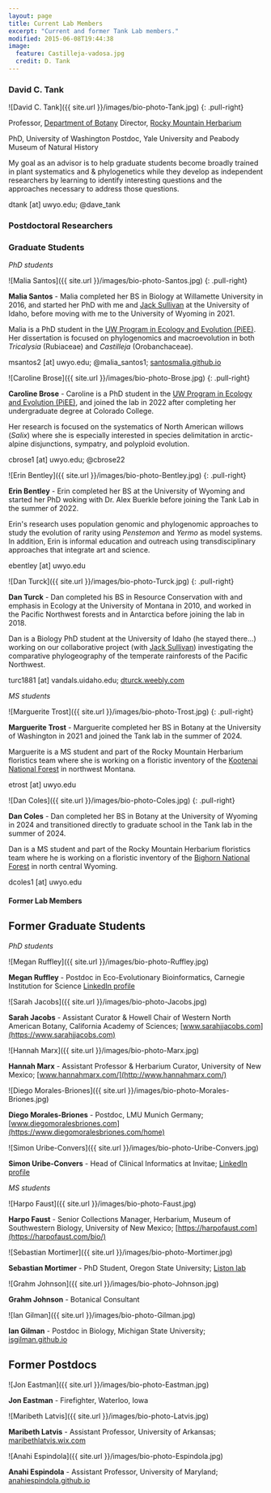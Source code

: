 ```yaml
---
layout: page
title: Current Lab Members
excerpt: "Current and former Tank Lab members."
modified: 2015-06-08T19:44:38
image:
  feature: Castilleja-vadosa.jpg
  credit: D. Tank
---
```

### David C. Tank
![David C. Tank]({{ site.url }}/images/bio-photo-Tank.jpg)
{: .pull-right}

Professor, [Department of Botany](https://www.uwyo.edu/botany/)
Director, [Rocky Mountain Herbarium](https://www.rockymountainherbarium.org)

PhD, University of Washington
Postdoc, Yale University and Peabody Museum of Natural History

My goal as an advisor is to help graduate students become broadly trained in plant systematics and & phylogenetics while they develop as independent researchers by learning to identify interesting questions and the approaches necessary to address those questions.

dtank [at] uwyo.edu; @dave_tank


### Postdoctoral Researchers
<!--
![Anahi Espindola]({{ site.url }}/images/bio-photo-Espindola.jpg)
{: .pull-right}

**Anahi Espindola** - Anahi is from Argentina, and completed her PhD at the University of Neuchatel in Switzerland where she studied comparative phylogeography of plant-pollinator interactions.

Anahi is now working on a collaborative project with [Jack Sullivan](http://www.webpages.uidaho.edu/~jacks/) and [Bryan Carstens](http://carstenslab.org.ohio-state.edu/OSU/Carstens_Lab.html) investigating the comparative phylogeography of the temperate rainforests of the Pacific Northwest, and developing tools to identify cryptic diversity in disjunct biomes.

anahi.espindola [at] gmail.com; @Analyssi; [anahiespindola.github.io](http://anahiespindola.github.io/index.html)
-->
### Graduate Students
*PhD students*

![Malia Santos]({{ site.url }}/images/bio-photo-Santos.jpg)
{: .pull-right}

**Malia Santos** - Malia completed her BS in Biology at Willamette University in 2016, and started her PhD with me and [Jack Sullivan](http://www.webpages.uidaho.edu/~jacks/) at the University of Idaho, before moving with me to the University of Wyoming in 2021.
 
Malia is a PhD student in the [UW Program in Ecology and Evolution (PiEE)](https://www.uwyo.edu/pie/). Her dissertation is focused on phylogenomics and macroevolution in both <i>Tricalysia</i> (Rubiaceae) and <i>Castilleja</i> (Orobanchaceae).

msantos2 [at] uwyo.edu; @malia_santos1; [santosmalia.github.io](https://santosmalia.github.io)

![Caroline Brose]({{ site.url }}/images/bio-photo-Brose.jpg)
{: .pull-right}

**Caroline Brose** - Caroline is a PhD student in the [UW Program in Ecology and Evolution (PiEE)](https://www.uwyo.edu/pie/), and joined the lab in 2022 after completing her undergraduate degree at Colorado College. 

Her research is focused on the systematics of North American willows (<i>Salix</i>) where she is especially interested in species delimitation in arctic-alpine disjunctions, sympatry, and polyploid evolution.

cbrose1 [at] uwyo.edu; @cbrose22

![Erin Bentley]({{ site.url }}/images/bio-photo-Bentley.jpg)
{: .pull-right}

**Erin Bentley** - Erin completed her BS at the University of Wyoming and started her PhD woking with Dr. Alex Buerkle before joining the Tank Lab in the summer of 2022.

Erin's research uses population genomic and phylogenomic approaches to study the evolution of rarity using <i>Penstemon</i> and <i>Yermo</i> as model systems. In addition, Erin is informal education and outreach using transdisciplinary approaches that integrate art and science. 

ebentley [at] uwyo.edu

![Dan Turck]({{ site.url }}/images/bio-photo-Turck.jpg)
{: .pull-right}

**Dan Turck** - Dan completed his BS in Resource Conservation with and emphasis in Ecology  at the University of Montana in 2010, and worked in the Pacific Northwest forests and in Antarctica before joining the lab in 2018.
 
Dan is a Biology PhD student at the University of Idaho (he stayed there...) working on our collaborative project (with [Jack Sullivan](http://www.webpages.uidaho.edu/~jacks/)) investigating the comparative phylogeography of the temperate rainforests of the Pacific Northwest.

turc1881 [at] vandals.uidaho.edu; [dturck.weebly.com](https://dturck.weebly.com)


*MS students*


![Marguerite Trost]({{ site.url }}/images/bio-photo-Trost.jpg)
{: .pull-right}

**Marguerite Trost** - Marguerite completed her BS in Botany at the University of Washington in 2021 and joined the Tank lab in the summer of 2024.

Marguerite is a MS student and part of the Rocky Mountain Herbarium floristics team where she is working on a floristic inventory of the [Kootenai National Forest](https://www.fs.usda.gov/kootenai) in northwest Montana. 
 
etrost [at] uwyo.edu

![Dan Coles]({{ site.url }}/images/bio-photo-Coles.jpg)
{: .pull-right}

**Dan Coles** - Dan completed her BS in Botany at the University of Wyoming in 2024 and transitioned directly to graduate school in the Tank lab in the summer of 2024.

Dan is a MS student and part of the Rocky Mountain Herbarium floristics team where he is working on a floristic inventory of the [Bighorn National Forest](https://www.fs.usda.gov/bighorn) in north central Wyoming. 

dcoles1 [at] uwyo.edu


#### Former Lab Members

## Former Graduate Students

*PhD students*

![Megan Ruffley]({{ site.url }}/images/bio-photo-Ruffley.jpg)

**Megan Ruffley** - Postdoc in Eco-Evolutionary Bioinformatics, Carnegie Institution for Science
[LinkedIn profile](https://www.linkedin.com/in/megan-ruffley-3b0070249/)

![Sarah Jacobs]({{ site.url }}/images/bio-photo-Jacobs.jpg)

**Sarah Jacobs** - Assistant Curator & Howell Chair of Western North American Botany, California Academy of Sciences; [www.sarahjjacobs.com](https://www.sarahjjacobs.com)

![Hannah Marx]({{ site.url }}/images/bio-photo-Marx.jpg)

**Hannah Marx** - Assistant Professor & Herbarium Curator, University of New Mexico; [www.hannahmarx.com/](http://www.hannahmarx.com/)

![Diego Morales-Briones]({{ site.url }}/images/bio-photo-Morales-Briones.jpg)

**Diego Morales-Briones** - Postdoc, LMU Munich Germany; [www.diegomoralesbriones.com](https://www.diegomoralesbriones.com/home)

![Simon Uribe-Convers]({{ site.url }}/images/bio-photo-Uribe-Convers.jpg)

**Simon Uribe-Convers** - Head of Clinical Informatics at Invitae; [LinkedIn profile](https://www.linkedin.com/in/simon-uribe/)

*MS students*

![Harpo Faust]({{ site.url }}/images/bio-photo-Faust.jpg)

**Harpo Faust** - Senior Collections Manager, Herbarium, Museum of Southwestern Biology, University of New Mexico; [https://harpofaust.com](https://harpofaust.com/bio/)

![Sebastian Mortimer]({{ site.url }}/images/bio-photo-Mortimer.jpg)

**Sebastian Mortimer** - PhD Student, Oregon State University; [Liston lab](https://blogs.oregonstate.edu/listonlab/sebastian-mortimer-2/)

![Grahm Johnson]({{ site.url }}/images/bio-photo-Johnson.jpg)

**Grahm Johnson** - Botanical Consultant

![Ian Gilman]({{ site.url }}/images/bio-photo-Gilman.jpg)

**Ian Gilman** - Postdoc in Biology, Michigan State University; [isgilman.github.io](https://isgilman.github.io)

## Former Postdocs

![Jon Eastman]({{ site.url }}/images/bio-photo-Eastman.jpg)

**Jon Eastman** - 
Firefighter, Waterloo, Iowa

![Maribeth Latvis]({{ site.url }}/images/bio-photo-Latvis.jpg)

**Maribeth Latvis** - 
Assistant Professor, University of Arkansas; [maribethlatvis.wix.com](http://maribethlatvis.wix.com/plantsyst)

![Anahi Espindola]({{ site.url }}/images/bio-photo-Espindola.jpg)

**Anahi Espindola** - 
Assistant Professor, University of Maryland; [anahiespindola.github.io](http://anahiespindola.github.io/index.html)

[^1]: Example: *domain.com/category-name/post-title*
